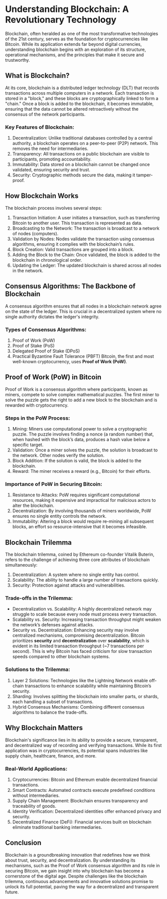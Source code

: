 # Understanding Blockchain: A Revolutionary Technology
Blockchain, often heralded as one of the most transformative technologies of the 21st century, serves as the foundation for cryptocurrencies like Bitcoin. While its application extends far beyond digital currencies, understanding blockchain begins with an exploration of its structure, operational mechanisms, and the principles that make it secure and trustworthy.

## What is Blockchain?
At its core, blockchain is a distributed ledger technology (DLT) that records transactions across multiple computers in a network. Each transaction is stored in a "block," and these blocks are cryptographically linked to form a "chain." Once a block is added to the blockchain, it becomes immutable, ensuring that the data cannot be altered retroactively without the consensus of the network participants.

### Key Features of Blockchain:
1. Decentralization: Unlike traditional databases controlled by a central authority, a blockchain operates on a peer-to-peer (P2P) network. This removes the need for intermediaries.
2. Transparency: All transactions on a public blockchain are visible to participants, promoting accountability.
3. Immutability: Data stored on a blockchain cannot be changed once validated, ensuring security and trust.
4. Security: Cryptographic methods secure the data, making it tamper-proof.
## How Blockchain Works
The blockchain process involves several steps:

  1. Transaction Initiation: A user initiates a transaction, such as transferring Bitcoin to another user. This transaction is represented as data.
  2. Broadcasting to the Network: The transaction is broadcast to a network of nodes (computers).
  3. Validation by Nodes: Nodes validate the transaction using consensus algorithms, ensuring it complies with the blockchain’s rules.
  4. Block Creation: Valid transactions are grouped into a block.
  5. Adding the Block to the Chain: Once validated, the block is added to the blockchain in chronological order.
  6. Updating the Ledger: The updated blockchain is shared across all nodes in the network.
## Consensus Algorithms: The Backbone of Blockchain
A consensus algorithm ensures that all nodes in a blockchain network agree on the state of the ledger. This is crucial in a decentralized system where no single authority dictates the ledger's integrity.

### Types of Consensus Algorithms:
  1. Proof of Work (PoW)
  2. Proof of Stake (PoS)
  3. Delegated Proof of Stake (DPoS)
  4. Practical Byzantine Fault Tolerance (PBFT)
Bitcoin, the first and most well-known cryptocurrency, uses  **Proof of Work (PoW)**.

## Proof of Work (PoW) in Bitcoin
Proof of Work is a consensus algorithm where participants, known as miners, compete to solve complex mathematical puzzles. The first miner to solve the puzzle gets the right to add a new block to the blockchain and is rewarded with cryptocurrency.

### Steps in the PoW Process:
  1. Mining: Miners use computational power to solve a cryptographic puzzle. The puzzle involves finding a nonce (a random number) that, when hashed with the block’s data, produces a hash value below a specific target.
  2. Validation: Once a miner solves the puzzle, the solution is broadcast to the network. Other nodes verify the solution.
  3. Block Addition: If the solution is valid, the block is added to the blockchain.
  4. Reward: The miner receives a reward (e.g., Bitcoin) for their efforts.
### Importance of PoW in Securing Bitcoin:
  1. Resistance to Attacks: PoW requires significant computational resources, making it expensive and impractical for malicious actors to alter the blockchain.
  2. Decentralization: By involving thousands of miners worldwide, PoW ensures no single entity controls the network.
  3. Immutability: Altering a block would require re-mining all subsequent blocks, an effort so resource-intensive that it becomes infeasible.
## Blockchain Trilemma
The blockchain trilemma, coined by Ethereum co-founder Vitalik Buterin, refers to the challenge of achieving three core attributes of blockchain simultaneously:

  1. Decentralization: A system where no single entity has control.
  2. Scalability: The ability to handle a large number of transactions quickly.
  3. Security: Protection against attacks and vulnerabilities.
### Trade-offs in the Trilemma:
  - Decentralization vs. Scalability: A highly decentralized network may struggle to scale because every node must process every transaction.
  - Scalability vs. Security: Increasing transaction throughput might weaken the network’s defenses against attacks.
  - Security vs. Decentralization: Enhancing security may involve centralized mechanisms, compromising decentralization.
Bitcoin prioritizes **security** and **decentralization** over **scalability**, which is evident in its limited transaction throughput (~7 transactions per second). This is why Bitcoin has faced criticism for slow transaction speeds compared to other blockchain systems.

### Solutions to the Trilemma:
  1. Layer 2 Solutions: Technologies like the Lightning Network enable off-chain transactions to enhance scalability while maintaining Bitcoin’s security.
  2. Sharding: Involves splitting the blockchain into smaller parts, or shards, each handling a subset of transactions.
  3. Hybrid Consensus Mechanisms: Combining different consensus algorithms to balance the trade-offs.
## Why Blockchain Matters
Blockchain's significance lies in its ability to provide a secure, transparent, and decentralized way of recording and verifying transactions. While its first application was in cryptocurrencies, its potential spans industries like supply chain, healthcare, finance, and more.

### Real-World Applications:
  1. Cryptocurrencies: Bitcoin and Ethereum enable decentralized financial transactions.
  2. Smart Contracts: Automated contracts execute predefined conditions without intermediaries.
  3. Supply Chain Management: Blockchain ensures transparency and traceability of goods.
  4. Identity Verification: Decentralized identities offer enhanced privacy and security.
  5. Decentralized Finance (DeFi): Financial services built on blockchain eliminate traditional banking intermediaries.
## Conclusion
Blockchain is a groundbreaking innovation that redefines how we think about trust, security, and decentralization. By understanding its mechanisms, such as the Proof of Work consensus algorithm and its role in securing Bitcoin, we gain insight into why blockchain has become a cornerstone of the digital age. Despite challenges like the blockchain trilemma, continuous advancements and innovative solutions promise to unlock its full potential, paving the way for a decentralized and transparent future.
